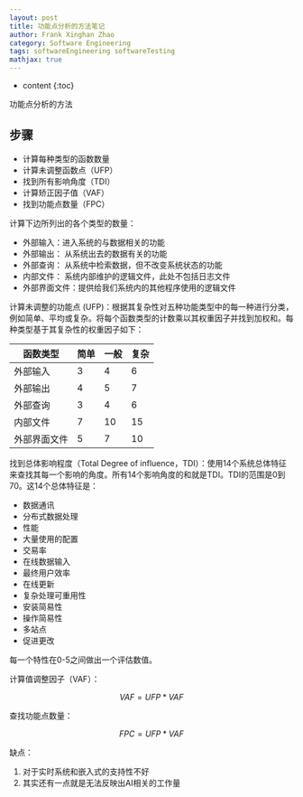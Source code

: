 ```yaml
---
layout: post
title: 功能点分析的方法笔记
author: Frank Xinghan Zhao
category: Software Engineering 
tags: softwareEngineering softwareTesting
mathjax: true
---
```


* content
{:toc}


功能点分析的方法





## 步骤

- 计算每种类型的函数数量
- 计算未调整函数点（UFP）
- 找到所有影响角度（TDI）
- 计算矫正因子值（VAF）
- 找到功能点数量（FPC）


计算下边所列出的各个类型的数量：

- 外部输入：进入系统的与数据相关的功能
- 外部输出： 从系统出去的数据有关的功能
- 外部查询： 从系统中检索数据，但不改变系统状态的功能
- 内部文件： 系统内部维护的逻辑文件，此处不包括日志文件
- 外部界面文件：提供给我们系统内的其他程序使用的逻辑文件

计算未调整的功能点 (UFP)：根据其复杂性对五种功能类型中的每一种进行分类，例如简单、平均或复杂。将每个函数类型的计数乘以其权重因子并找到加权和。每种类型基于其复杂性的权重因子如下：

| 函数类型 | 简单 | 一般 | 复杂 |
|-|-|-|-|
| 外部输入| 3 | 4 | 6|
|外部输出|4|5|7|
|外部查询|3|4|6|
|内部文件|7|10|15|
|外部界面文件|5|7|10|

找到总体影响程度（Total Degree of influence，TDI）：使用14个系统总体特征来查找其每一个影响的角度。所有14个影响角度的和就是TDI。TDI的范围是0到70。这14个总体特征是：

- 数据通讯
- 分布式数据处理
- 性能
- 大量使用的配置
- 交易率
- 在线数据输入
- 最终用户效率
- 在线更新
- 复杂处理可重用性
- 安装简易性
- 操作简易性
- 多站点
- 促进更改

每一个特性在0-5之间做出一个评估数值。

计算值调整因子（VAF）：

$$ VAF = UFP * VAF $$

查找功能点数量：

$$ FPC = UFP * VAF $$

缺点：

1. 对于实时系统和嵌入式的支持性不好
2. 其实还有一点就是无法反映出AI相关的工作量



